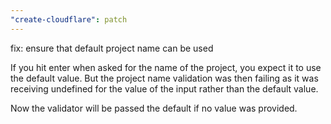 ```yaml
---
"create-cloudflare": patch
---
```


fix: ensure that default project name can be used

If you hit enter when asked for the name of the project, you expect it
to use the default value. But the project name validation was then failing
as it was receiving undefined for the value of the input rather than the
default value.

Now the validator will be passed the default if no value was provided.
